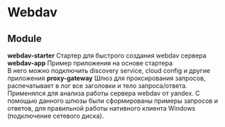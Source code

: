 # Webdav


## Module
**webdav-starter** 
Стартер для быстрого создания webdav сервера  
**webdav-app**
Пример приложения на основе стартера  
В него можно подключить discovery service, cloud config и другие приложения
**proxy-gateway**
Шлюз для проксирования запросов, распечатывает в лог все заголовки и тело запроса/ответа.  
Применялся для анализа работы сервера webdav от yandex.  С помощью данного шлюзы были сформированы примеры запросов и ответов, для правильной работы нативного клиента Windows (подключение сетевого диска).  




